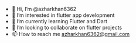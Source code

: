 - 👋 Hi, I’m @azharkhan6362
- 👀 I’m interested in flutter app development 
- 🌱 I’m currently learning Flutter and Dart
- 💞️ I’m looking to collaborate on flutter projects
- 📫 How to reach me azharkhan6362@gmail.com

<!---
azharkhan6362/azharkhan6362 is a ✨ special ✨ repository because its `README.md` (this file) appears on your GitHub profile.
You can click the Preview link to take a look at your changes.
--->
